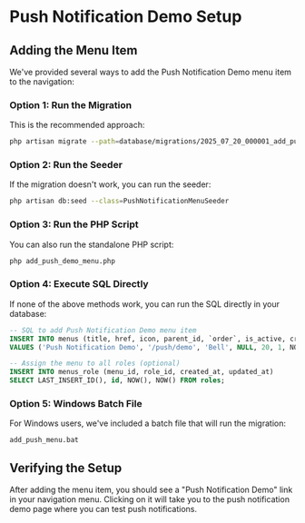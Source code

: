 # Push Notification Demo Setup

## Adding the Menu Item

We've provided several ways to add the Push Notification Demo menu item to the navigation:

### Option 1: Run the Migration

This is the recommended approach:

```bash
php artisan migrate --path=database/migrations/2025_07_20_000001_add_push_notification_demo_menu.php
```

### Option 2: Run the Seeder

If the migration doesn't work, you can run the seeder:

```bash
php artisan db:seed --class=PushNotificationMenuSeeder
```

### Option 3: Run the PHP Script

You can also run the standalone PHP script:

```bash
php add_push_demo_menu.php
```

### Option 4: Execute SQL Directly

If none of the above methods work, you can run the SQL directly in your database:

```sql
-- SQL to add Push Notification Demo menu item
INSERT INTO menus (title, href, icon, parent_id, `order`, is_active, created_at, updated_at)
VALUES ('Push Notification Demo', '/push/demo', 'Bell', NULL, 20, 1, NOW(), NOW());

-- Assign the menu to all roles (optional)
INSERT INTO menus_role (menu_id, role_id, created_at, updated_at)
SELECT LAST_INSERT_ID(), id, NOW(), NOW() FROM roles;
```

### Option 5: Windows Batch File

For Windows users, we've included a batch file that will run the migration:

```
add_push_menu.bat
```

## Verifying the Setup

After adding the menu item, you should see a "Push Notification Demo" link in your navigation menu. Clicking on it will take you to the push notification demo page where you can test push notifications.